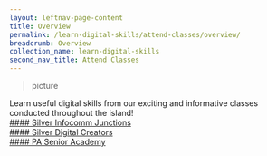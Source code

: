 ```yaml
---
layout: leftnav-page-content
title: Overview
permalink: /learn-digital-skills/attend-classes/overview/
breadcrumb: Overview
collection_name: learn-digital-skills
second_nav_title: Attend Classes
---
```


>picture

Learn useful digital skills from our exciting and informative classes conducted throughout the island! <br>
[#### Silver Infocomm Junctions](/learn-digital-skills/attend-classes/silver-infocomm-junctions/)<br>
[#### Silver Digital Creators](/learn-digital-skills/attend-classes/silver-digital-creators/)<br>
[#### PA Senior Academy](/learn-digital-skills/attend-classes/pa-silver-academy/)<br>
